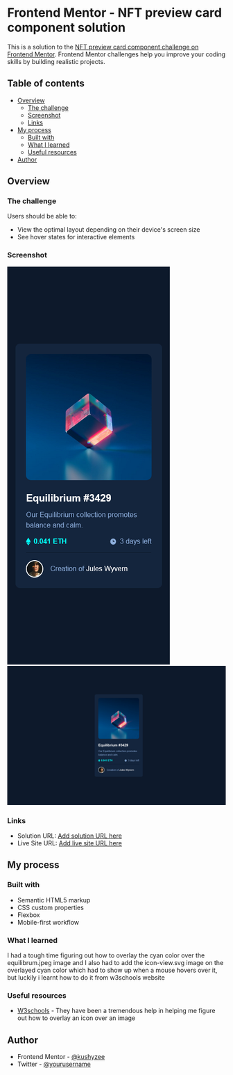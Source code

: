 # Frontend Mentor - NFT preview card component solution

This is a solution to the [NFT preview card component challenge on Frontend Mentor](https://www.frontendmentor.io/challenges/nft-preview-card-component-SbdUL_w0U). Frontend Mentor challenges help you improve your coding skills by building realistic projects.

## Table of contents

- [Overview](#overview)
  - [The challenge](#the-challenge)
  - [Screenshot](#screenshot)
  - [Links](#links)
- [My process](#my-process)
  - [Built with](#built-with)
  - [What I learned](#what-i-learned)
  - [Useful resources](#useful-resources)
- [Author](#author)

## Overview

### The challenge

Users should be able to:

- View the optimal layout depending on their device's screen size
- See hover states for interactive elements

### Screenshot

![mobile screenshot](./images/mobile-screenshot.png)
![desktop screenshot](./images/desktop-screenshot.png)

### Links

- Solution URL: [Add solution URL here](https://your-solution-url.com)
- Live Site URL: [Add live site URL here](https://your-live-site-url.com)

## My process

### Built with

- Semantic HTML5 markup
- CSS custom properties
- Flexbox
- Mobile-first workflow

### What I learned

I had a tough time figuring out how to overlay the cyan color over the equilibrum.jpeg image and I also had to add the icon-view.svg image on the overlayed cyan color which had to show up when a mouse hovers over it, but luckily i learnt how to do it from w3schools website

### Useful resources

- [W3schools](https://www.w3schools.com/howto/howto_css_image_overlay_icon.asp) - They have been a tremendous help in helping me figure out how to overlay an icon over an image

## Author

- Frontend Mentor - [@kushyzee](https://www.frontendmentor.io/profile/kushyzee)
- Twitter - [@yourusername](https://www.twitter.com/kushyzeena)
